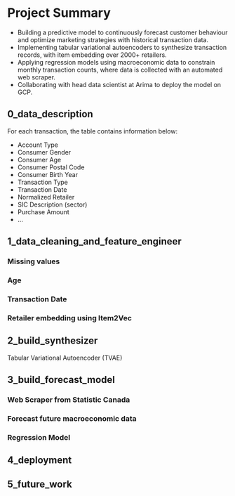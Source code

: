 # Project Summary

* Building a predictive model to continuously forecast customer behaviour and optimize marketing strategies with historical transaction data.
* Implementing tabular variational autoencoders to synthesize transaction records, with item embedding over 2000+ retailers.
* Applying regression models using macroeconomic data to constrain monthly transaction counts, where data is collected with an automated web scraper.
* Collaborating with head data scientist at Arima to deploy the model on GCP.

## 0_data_description

For each transaction, the table contains information below:

* Account Type
* Consumer Gender
* Consumer Age
* Consumer Postal Code
* Consumer Birth Year
* Transaction Type
* Transaction Date
* Normalized Retailer
* SIC Description (sector)
* Purchase Amount
* ...

## 1_data_cleaning_and_feature_engineer

### Missing values

### Age

### Transaction Date

### Retailer embedding using Item2Vec


## 2_build_synthesizer

Tabular Variational Autoencoder (TVAE)

## 3_build_forecast_model

### Web Scraper from Statistic Canada

### Forecast future macroeconomic data

### Regression Model

## 4_deployment

## 5_future_work
